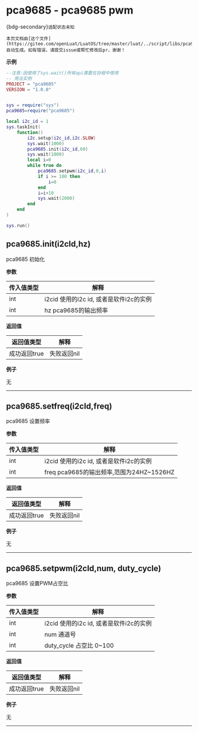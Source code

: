 # pca9685 - pca9685 pwm 

{bdg-secondary}`适配状态未知`

```{note}
本页文档由[这个文件](https://gitee.com/openLuat/LuatOS/tree/master/luat/../script/libs/pca9685.lua)自动生成。如有错误，请提交issue或帮忙修改后pr，谢谢！
```


**示例**

```lua
--注意:因使用了sys.wait()所有api需要在协程中使用
-- 用法实例
PROJECT = "pca9685"
VERSION = "1.0.0"


sys = require("sys")
pca9685=require("pca9685")

local i2c_id = 1
sys.taskInit(
    function()
        i2c.setup(i2c_id,i2c.SLOW)
        sys.wait(1000)
        pca9685.init(i2c_id,60)
        sys.wait(1000)
        local i=0
        while true do
            pca9685.setpwm(i2c_id,0,i)
            if i >= 100 then
                i=0
            end
            i=i+10
            sys.wait(2000)
        end
    end
)

sys.run()

```

## pca9685.init(i2cId,hz)



pca9685 初始化

**参数**

|传入值类型|解释|
|-|-|
|int|i2cid 使用的i2c id, 或者是软件i2c的实例|
|int|hz pca9685的输出频率|

**返回值**

|返回值类型|解释|
|-|-|
|成功返回true|失败返回nil|

**例子**

无

---

## pca9685.setfreq(i2cId,freq)



pca9685 设置频率

**参数**

|传入值类型|解释|
|-|-|
|int|i2cid 使用的i2c id, 或者是软件i2c的实例|
|int|freq pca9685的输出频率,范围为24HZ~1526HZ|

**返回值**

|返回值类型|解释|
|-|-|
|成功返回true|失败返回nil|

**例子**

无

---

## pca9685.setpwm(i2cId,num, duty_cycle)



pca9685 设置PWM占空比

**参数**

|传入值类型|解释|
|-|-|
|int|i2cid 使用的i2c id, 或者是软件i2c的实例|
|int|num 通道号|
|int|duty_cycle 占空比 0~100|

**返回值**

|返回值类型|解释|
|-|-|
|成功返回true|失败返回nil|

**例子**

无

---

